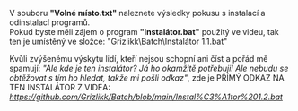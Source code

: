 V souboru **"Volné místo.txt"** naleznete výsledky pokusu s instalací a odinstalací programů.<br>
Pokud byste měli zájem o program **"Instalátor.bat"** použitý ve videu, tak ten je umístěný ve složce: "Grizlikk\Batch\Instalátor 1.1.bat"

Kvůli zvýšenému výskytu lidí, kteří nejsou schopní ani číst a pořád mě spamují: *"Ale kde je ten instalátor? Já ho okamžitě potřebuji! Ale nebudu se obtěžovat s tím ho hledat, takže mi pošli odkaz"*, zde je PŘÍMÝ ODKAZ NA TEN INSTALÁTOR Z VIDEA: *https://github.com/Grizlikk/Batch/blob/main/Instal%C3%A1tor%201.2.bat*